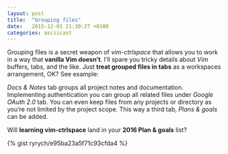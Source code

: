 ```yaml
---
layout: post
title:  "Grouping files"
date:   2015-12-01 21:30:27 +0100
categories: asciicast
---
```


<div class='asciicast-wrapper'>
    <script type="text/javascript" src="https://asciinema.org/a/28701.js" id="asciicast-28701" async>
    </script>
</div>

Grouping files is a secret weapon of *vim-ctrlspace* that allows you to work in
a way that **vanilla Vim doesn’t**. I’ll spare you tricky details about *Vim*
buffers, tabs, and the like. Just **treat grouped files in tabs** as
a workspaces arrangement, OK? See example:

*Docs & Notes* tab groups all project notes and documentation.  Implementing
authentication you can group all related files under *Google OAuth 2.0* tab.
You can even keep files from any projects or directory as you’re not limited by
the project scope. This way a third tab, *Plans & goals* can be added. 

Will **learning vim-ctrlspace** land in your **2016 Plan & goals** list?

<!-- more -->

{% gist ryrych/e95ba23a5f71c93cfda4 %}
